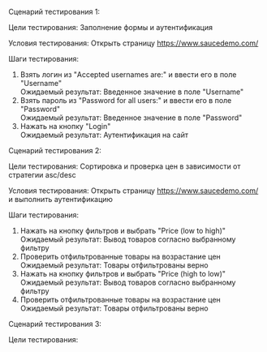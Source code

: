 Сценарий тестирования 1:  
  
Цели тестирования: Заполнение формы и аутентификация  
  
Условия тестирования: Открыть страницу https://www.saucedemo.com/  
  
Шаги тестирования:  
1. Взять логин из "Accepted usernames are:" и ввести его в поле "Username"  
Ожидаемый результат: Введенное значение в поле "Username"  
2. Взять пароль из "Password for all users:" и ввести его в поле "Password"  
Ожидаемый результат: Введенное значение в поле "Password"  
3. Нажать на кнопку "Login"  
Ожидаемый результат: Аутентификация на сайт  
  
Сценарий тестирования 2:  
  
Цели тестирования: Сортировка и проверка цен в зависимости от стратегии asc/desc  
  
Условия тестирования: Открыть страницу https://www.saucedemo.com/ и выполнить аутентификацию  
  
Шаги тестирования:  
1. Нажать на кнопку фильтров и выбрать "Price (low to high)"  
Ожидаемый результат: Вывод товаров согласно выбранному фильтру  
2. Проверить отфильтрованные товары на возрастание цен  
Ожидаемый результат: Товары отфильтрованы верно  
3. Нажать на кнопку фильтров и выбрать "Price (high to low)"  
Ожидаемый результат: Вывод товаров согласно выбранному фильтру  
4. Проверить отфильтрованные товары на возрастание цен  
Ожидаемый результат: Товары отфильтрованы верно  
  
Сценарий тестирования 3:  
  
Цели тестирования: 
